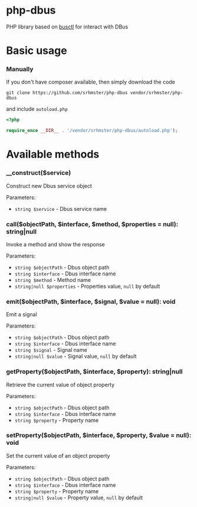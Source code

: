# php-dbus

PHP library based on [busctl](https://www.freedesktop.org/software/systemd/man/busctl.html) for interact with DBus

# Basic usage

### Manually
If you don't have composer available, then simply download the code

````
git clone https://github.com/srhmster/php-dbus vendor/srhmster/php-dbus
````

and include `autoload.php`

````php
<?php

require_once __DIR__ . '/vendor/srhmster/php-dbus/autoload.php');
````

# Available methods

### __construct($service)
Construct new Dbus service object

Parameters:
- `string $service` - Dbus service name

### call($objectPath, $interface, $method, $properties = null): string|null
Invoke a method and show the response

Parameters:
- `string $objectPath` - Dbus object path
- `string $interface` - Dbus interface name
- `string $method` - Method name
- `string|null $properties` - Properties value, `null` by default

### emit($objectPath, $interface, $signal, $value = null): void
Emit a signal

Parameters:
- `string $objectPath` - Dbus object path
- `string $interface` - Dbus interface name
- `string $signal` - Signal name
- `string|null $value` - Signal value, `null` by default

### getProperty($objectPath, $interface, $property): string|null
Retrieve the current value of object property

Parameters:
- `string $objectPath` - Dbus object path
- `string $interface` - Dbus interface name
- `string $property` - Property name

### setProperty($objectPath, $interface, $property, $value = null): void
Set the current value of an object property

Parameters:
- `string $objectPath` - Dbus object path
- `string $interface` - Dbus interface name
- `string $property` - Property name
- `string|null $value` - Property value, `null` by default